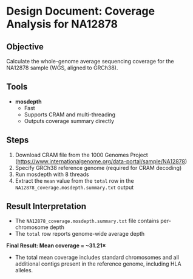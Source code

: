 # Design Document: Coverage Analysis for NA12878

## Objective

Calculate the whole-genome average sequencing coverage for the NA12878 sample (WGS, aligned to GRCh38).

## Tools

- **mosdepth** 
  - Fast
  - Supports CRAM and multi-threading
  - Outputs coverage summary directly

## Steps

1. Download CRAM file from the 1000 Genomes Project (https://www.internationalgenome.org/data-portal/sample/NA12878)
2. Specify GRCh38 reference genome (required for CRAM decoding)
3. Run mosdepth with 8 threads
4. Extract the `mean` value from the `total` row in the `NA12878_coverage.mosdepth.summary.txt` output

## Result Interpretation

- The `NA12878_coverage.mosdepth.summary.txt` file contains per-chromosome depth
- The `total` row reports genome-wide average depth

**Final Result: Mean coverage = ~31.21×**

- The total mean coverage includes standard chromosomes and all additional contigs present in the reference genome, including HLA alleles.
